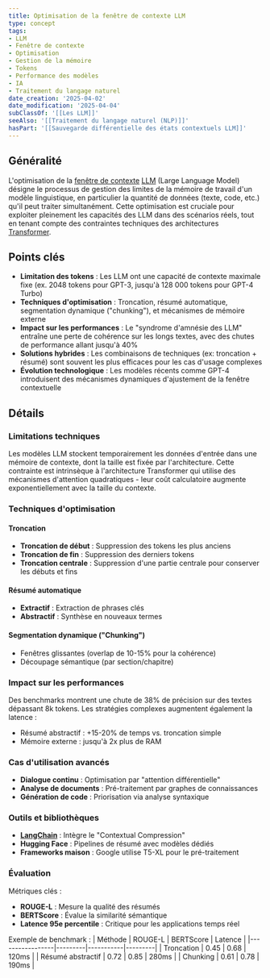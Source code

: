```yaml
---
title: Optimisation de la fenêtre de contexte LLM
type: concept
tags:
- LLM
- Fenêtre de contexte
- Optimisation
- Gestion de la mémoire
- Tokens
- Performance des modèles
- IA
- Traitement du langage naturel
date_creation: '2025-04-02'
date_modification: '2025-04-04'
subClassOf: '[[Les LLM]]'
seeAlso: '[[Traitement du langage naturel (NLP)]]'
hasPart: '[[Sauvegarde différentielle des états contextuels LLM]]'
---
```

## Généralité

L'optimisation de la [fenêtre de contexte](https://fr.wikipedia.org/wiki/Fen%C3%AAtre_de_contexte) [LLM](https://fr.wikipedia.org/wiki/Grand_mod%C3%A8le_de_langage) (Large Language Model) désigne le processus de gestion des limites de la mémoire de travail d'un modèle linguistique, en particulier la quantité de données (texte, code, etc.) qu'il peut traiter simultanément. Cette optimisation est cruciale pour exploiter pleinement les capacités des LLM dans des scénarios réels, tout en tenant compte des contraintes techniques des architectures [Transformer](https://fr.wikipedia.org/wiki/Transformer_(machine_learning_model)).

## Points clés

- **Limitation des tokens** : Les LLM ont une capacité de contexte maximale fixe (ex. 2048 tokens pour GPT-3, jusqu'à 128 000 tokens pour GPT-4 Turbo)
- **Techniques d'optimisation** : Troncation, résumé automatique, segmentation dynamique ("chunking"), et mécanismes de mémoire externe
- **Impact sur les performances** : Le "syndrome d'amnésie des LLM" entraîne une perte de cohérence sur les longs textes, avec des chutes de performance allant jusqu'à 40%
- **Solutions hybrides** : Les combinaisons de techniques (ex: troncation + résumé) sont souvent les plus efficaces pour les cas d'usage complexes
- **Évolution technologique** : Les modèles récents comme GPT-4 introduisent des mécanismes dynamiques d'ajustement de la fenêtre contextuelle

## Détails

### Limitations techniques
Les modèles LLM stockent temporairement les données d'entrée dans une mémoire de contexte, dont la taille est fixée par l'architecture. Cette contrainte est intrinsèque à l'architecture Transformer qui utilise des mécanismes d'attention quadratiques - leur coût calculatoire augmente exponentiellement avec la taille du contexte.

### Techniques d'optimisation

#### Troncation
- **Troncation de début** : Suppression des tokens les plus anciens
- **Troncation de fin** : Suppression des derniers tokens
- **Troncation centrale** : Suppression d'une partie centrale pour conserver les débuts et fins

#### Résumé automatique
- **Extractif** : Extraction de phrases clés
- **Abstractif** : Synthèse en nouveaux termes

#### Segmentation dynamique ("Chunking")
- Fenêtres glissantes (overlap de 10-15% pour la cohérence)
- Découpage sémantique (par section/chapitre)

### Impact sur les performances
Des benchmarks montrent une chute de 38% de précision sur des textes dépassant 8k tokens. Les stratégies complexes augmentent également la latence :
- Résumé abstractif : +15-20% de temps vs. troncation simple
- Mémoire externe : jusqu'à 2x plus de RAM

### Cas d'utilisation avancés
- **Dialogue continu** : Optimisation par "attention différentielle"
- **Analyse de documents** : Pré-traitement par graphes de connaissances
- **Génération de code** : Priorisation via analyse syntaxique

### Outils et bibliothèques
- **[LangChain](https://fr.wikipedia.org/wiki/LangChain)** : Intègre le "Contextual Compression"
- **Hugging Face** : Pipelines de résumé avec modèles dédiés
- **Frameworks maison** : Google utilise T5-XL pour le pré-traitement

### Évaluation
Métriques clés :
- **ROUGE-L** : Mesure la qualité des résumés
- **BERTScore** : Évalue la similarité sémantique
- **Latence 95e percentile** : Critique pour les applications temps réel

Exemple de benchmark :
| Méthode         | ROUGE-L | BERTScore | Latence |
|-----------------|---------|-----------|---------|
| Troncation      | 0.45    | 0.68      | 120ms   |
| Résumé abstractif | 0.72    | 0.85      | 280ms   |
| Chunking        | 0.61    | 0.78      | 190ms   |